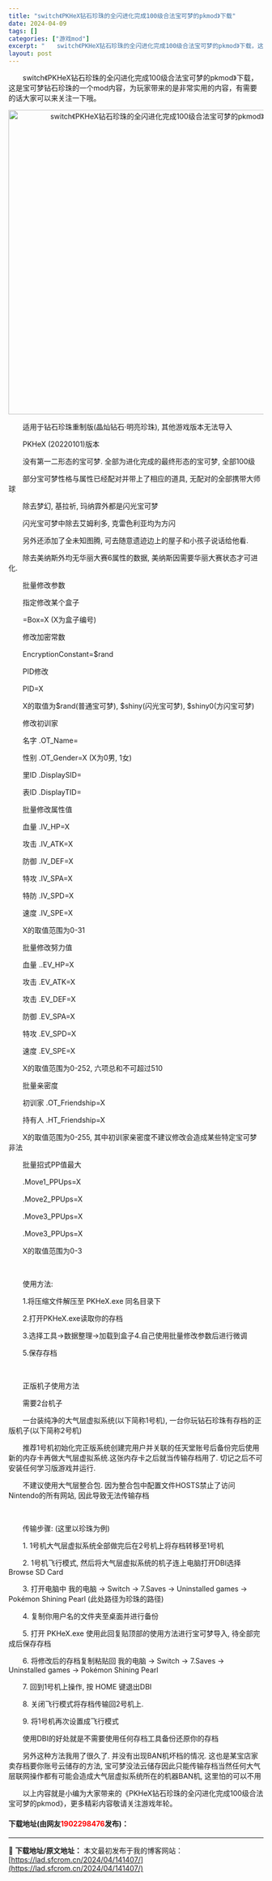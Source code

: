 ```yaml
---
title: "switch《PKHeX钻石珍珠的全闪进化完成100级合法宝可梦的pkmod》下载"
date: 2024-04-09
tags: []
categories: ["游戏mod"]
excerpt: "　　switch《PKHeX钻石珍珠的全闪进化完成100级合法宝可梦的pkmod》下载，这是宝可梦钻石珍珠的一个mod内容，为玩家带来的是非常实用的内容，有需要的话大家可以来关注一下哦。 　　适用于钻石珍珠重制版(晶灿钻石&middot;明亮珍珠), 其他游戏版本无法导入 　　PKHeX (2022&hellip;"
layout: post
---
```


 <p>　　switch《PKHeX钻石珍珠的全闪进化完成100级合法宝可梦的pkmod》下载，这是宝可梦钻石珍珠的一个mod内容，为玩家带来的是非常实用的内容，有需要的话大家可以来关注一下哦。</p> <p align="center"><img align="" border="0" src="https://lad.sfcrom.cn/wp-content/uploads/2024/04/20240409_66150281787e7.webp" width="600" alt="switch《PKHeX钻石珍珠的全闪进化完成100级合法宝可梦的pkmod》下载" /></p> <p>　　适用于钻石珍珠重制版(晶灿钻石&middot;明亮珍珠), 其他游戏版本无法导入</p> <p>　　PKHeX (20220101)版本</p> <p>　　没有第一二形态的宝可梦. 全部为进化完成的最终形态的宝可梦, 全部100级</p> <p>　　部分宝可梦性格与属性已经配对并带上了相应的道具, 无配对的全部携带大师球</p> <p>　　除去梦幻, 基拉祈, 玛纳霏外都是闪光宝可梦</p> <p>　　闪光宝可梦中除去艾姆利多, 克雷色利亚均为方闪</p> <p>　　另外还添加了全未知图腾, 可去随意遗迹边上的屋子和小孩子说话给他看.</p> <p>　　除去美纳斯外均无华丽大赛6属性的数据, 美纳斯因需要华丽大赛状态才可进化.</p> <p>　　批量修改参数</p> <p>　　指定修改某个盒子</p> <p>　　=Box=X (X为盒子编号)</p> <p>　　修改加密常数</p> <p>　　EncryptionConstant=$rand</p> <p>　　PID修改</p> <p>　　PID=X</p> <p>　　X的取值为$rand(普通宝可梦), $shiny(闪光宝可梦), $shiny0(方闪宝可梦)</p> <p>　　修改初训家</p> <p>　　名字 .OT_Name=</p> <p>　　性别 .OT_Gender=X (X为0男, 1女)</p> <p>　　里ID .DisplaySID=</p> <p>　　表ID .DisplayTID=</p> <p>　　批量修改属性值</p> <p>　　血量 .IV_HP=X</p> <p>　　攻击 .IV_ATK=X</p> <p>　　防御 .IV_DEF=X</p> <p>　　特攻 .IV_SPA=X</p> <p>　　特防 .IV_SPD=X</p> <p>　　速度 .IV_SPE=X</p> <p>　　X的取值范围为0-31</p> <p>　　批量修改努力值</p> <p>　　血量 ..EV_HP=X</p> <p>　　攻击 .EV_ATK=X</p> <p>　　攻击 .EV_DEF=X</p> <p>　　防御 .EV_SPA=X</p> <p>　　特攻 .EV_SPD=X</p> <p>　　速度 .EV_SPE=X</p> <p>　　X的取值范围为0-252, 六项总和不可超过510</p> <p>　　批量亲密度</p> <p>　　初训家 .OT_Friendship=X</p> <p>　　持有人 .HT_Friendship=X</p> <p>　　X的取值范围为0-255, 其中初训家亲密度不建议修改会造成某些特定宝可梦非法</p> <p>　　批量招式PP值最大</p> <p>　　.Move1_PPUps=X</p> <p>　　.Move2_PPUps=X</p> <p>　　.Move3_PPUps=X</p> <p>　　.Move3_PPUps=X</p> <p>　　X的取值范围为0-3</p> <p>&nbsp;</p> <p>　　使用方法:</p> <p>　　1.将压缩文件解压至 PKHeX.exe 同名目录下</p> <p>　　2.打开PKHeX.exe读取你的存档</p> <p>　　3.选择工具-&gt;数据整理-&gt;加载到盒子4.自己使用批量修改参数后进行微调</p> <p>　　5.保存存档</p> <p>&nbsp;</p> <p>　　正版机子使用方法</p> <p>　　需要2台机子</p> <p>　　一台装纯净的大气层虚拟系统(以下简称1号机), 一台你玩钻石珍珠有存档的正版机子(以下简称2号机)</p> <p>　　推荐1号机初始化完正版系统创建完用户并关联的任天堂账号后备份完后使用新的内存卡再做大气层虚拟系统.这张内存卡之后就当传输存档用了. 切记之后不可安装任何学习版游戏并运行.</p> <p>　　不建议使用大气层整合包. 因为整合包中配置文件HOSTS禁止了访问Nintendo的所有网站, 因此导致无法传输存档</p> <p>&nbsp;</p> <p>　　传输步骤: (这里以珍珠为例)</p> <p>　　1. 1号机大气层虚拟系统全部做完后在2号机上将存档转移至1号机</p> <p>　　2. 1号机飞行模式, 然后将大气层虚拟系统的机子连上电脑打开DBI选择Browse SD Card</p> <p>　　3. 打开电脑中 我的电脑 -&gt; Switch -&gt; 7.Saves -&gt; Uninstalled games -&gt; Pok&eacute;mon Shining Pearl (此处路径为珍珠的路径)</p> <p>　　4. 复制你用户名的文件夹至桌面并进行备份</p> <p>　　5. 打开 PKHeX.exe 使用此回复贴顶部的使用方法进行宝可梦导入, 待全部完成后保存存档</p> <p>　　6. 将修改后的存档复制粘贴回 我的电脑 -&gt; Switch -&gt; 7.Saves -&gt; Uninstalled games -&gt; Pok&eacute;mon Shining Pearl</p> <p>　　7. 回到1号机上操作, 按 HOME 键退出DBI</p> <p>　　8. 关闭飞行模式将存档传输回2号机上.</p> <p>　　9. 将1号机再次设置成飞行模式</p> <p>　　使用DBI的好处就是不需要使用任何存档工具备份还原你的存档</p> <p>　　另外这种方法我用了很久了. 并没有出现BAN机坏档的情况. 这也是某宝店家卖存档要你账号云储存的方法, 宝可梦没法云储存因此只能传输存档当然任何大气层联网操作都有可能会造成大气层虚拟系统所在的机器BAN机, 这里怕的可以不用</p> <p>　　以上内容就是小编为大家带来的《PKHeX钻石珍珠的全闪进化完成100级合法宝可梦的pkmod》，更多精彩内容敬请关注游戏年轮。</p> <p><h4>下载地址(由网友<font color="red">1902298476</font>发布)：</h4></p> 

---
📖 **下载地址/原文地址：** 本文最初发布于我的博客网站：[https://lad.sfcrom.cn/2024/04/141407/](https://lad.sfcrom.cn/2024/04/141407/)
